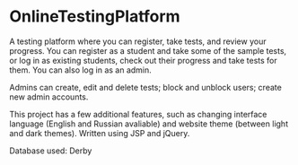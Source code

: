 # OnlineTestingPlatform
A testing platform where you can register, take tests, and review your progress. 
You can register as a student and take some of the sample tests, or log in as existing students, 
check out their progress and take tests for them. You can also log in as an admin. 

Admins can create, edit and delete tests; block and unblock users; create new admin accounts. 

This project has a few additional features, such as changing interface language (English and Russian avaliable) 
and website theme (between light and dark themes). Written using JSP and jQuery. 

Database used: Derby
